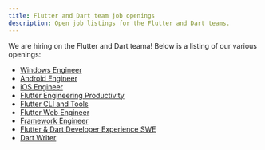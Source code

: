 ```yaml
---
title: Flutter and Dart team job openings
description: Open job listings for the Flutter and Dart teams.
---
```


We are hiring on the Flutter and Dart teama! Below is a listing of our various
openings:

* [Windows Engineer]({{site.url}}/jobs/windows)
* [Android Engineer]({{site.url}}/jobs/android)
* [iOS Engineer]({{site.url}}/jobs/ios)
* [Flutter Engineering Productivity]({{site.url}}/jobs/infrastructure)
* [Flutter CLI and Tools]({{site.url}}/jobs/tools)
* [Flutter Web Engineer]({{site.url}}/jobs/engine_web)
* [Framework Engineer]({{site.url}}/jobs/framework)
* [Flutter & Dart Developer Experience SWE]({{site.url}}/jobs/devexp)
* [Dart Writer]({{site.url}}/jobs/writer)
